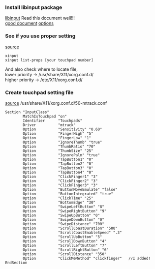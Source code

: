 ### Install libinput package
[libinput](https://software.opensuse.org/package/libinput) Read this document well!!!   
[good document](https://wiki.archlinux.org/index.php/Libinput#Touchpad_settings_not_taking_effect_in_KDE's_Touchpad_KCM)
[options](https://man.archlinux.org/man/libinput.4#CONFIGURATION_DETAILS)

### See if you use proper setting
[source](https://iberianpig.github.io/posts/2018-07-15_disable_while_typing/)
```
xinput
xinput list-props [your touchpad number]
```
And also check where to locate file,  
lower priority -> /usr/share/X11/xorg.conf.d/  
higher priority -> /etc/X11/xorg.conf.d/  

### Create touchpad setting file
[source](https://howchoo.com/linux/the-perfect-almost-touchpad-settings-on-linux-2)
/usr/share/X11/xorg.conf.d/50-mtrack.conf
```
Section "InputClass"
        MatchIsTouchpad "on"
        Identifier      "Touchpads"
        Driver          "mtrack"
        Option          "Sensitivity" "0.60"
        Option          "FingerHigh" "5"
        Option          "FingerLow" "1"
        Option          "IgnoreThumb" "true"
        Option          "ThumbRatio" "70"
        Option          "ThumbSize" "25"
        Option          "IgnorePalm" "true"
        Option          "TapButton1" "0"
        Option          "TapButton2" "0"
        Option          "TapButton3" "0"
        Option          "TapButton4" "0"
        Option          "ClickFinger1" "3"
        Option          "ClickFinger2" "3"
        Option          "ClickFinger3" "3"
        Option          "ButtonMoveEmulate" "false"
        Option          "ButtonIntegrated" "true"
        Option          "ClickTime" "25"
        Option          "BottomEdge" "30"
        Option          "SwipeLeftButton" "8"
        Option          "SwipeRightButton" "9"
        Option          "SwipeUpButton" "0"
        Option          "SwipeDownButton" "0"
        Option          "SwipeDistance" "700"
        Option          "ScrollCoastDuration" "500"
        Option          "ScrollCoastEnableSpeed" ".3"
        Option          "ScrollUpButton" "5"
        Option          "ScrollDownButton" "4"
        Option          "ScrollLeftButton" "7"
        Option          "ScrollRightButton" "6"
        Option          "ScrollDistance" "350"
        Option          "ClickMeMethod" "clickfinger"   //I added!
EndSection
```
